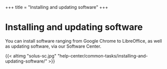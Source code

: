 +++
title = "Installing and updating software"
+++
# Installing and updating software

You can install software ranging from Google Chrome to LibreOffice, as well as updating software, via our Software Center.

{{< altimg "solus-sc.jpg" "help-center/common-tasks/installing-and-updating-software/" >}}